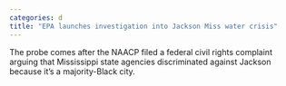 ```yaml
---
categories: d
title: "EPA launches investigation into Jackson Miss water crisis"
---
```

The probe comes after the NAACP filed a federal civil rights complaint arguing that Mississippi state agencies discriminated against Jackson because it’s a majority-Black city.